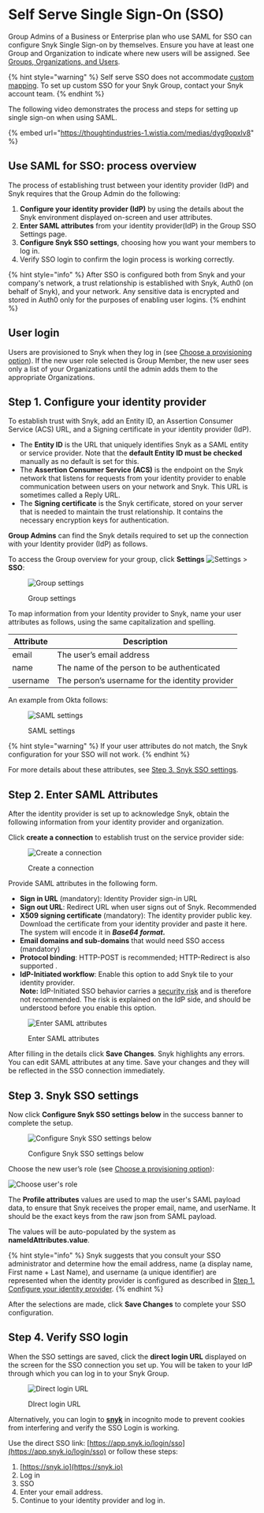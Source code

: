 # Self Serve Single Sign-On (SSO)

Group Admins of a Business or Enterprise plan who use SAML for SSO can configure Snyk Single Sign-on by themselves. Ensure you have at least one Group and Organization to indicate where new users will be assigned. See [Groups, Organizations, and Users](../../../../introducing-snyk/groups-organizations-and-users.md).

{% hint style="warning" %}
Self serve SSO does not accommodate [custom mapping](../custom-mapping-option/). To set up custom SSO for your Snyk Group, contact your Snyk account team.
{% endhint %}

The following video demonstrates the process and steps for setting up single sign-on when using SAML.

{% embed url="https://thoughtindustries-1.wistia.com/medias/dyg9opxlv8" %}

## Use SAML for SSO: process overview

The process of establishing trust between your identity provider (IdP) and Snyk requires that the Group Admin do the following:

1. **Configure your identity provider (IdP)** by using the details about the Snyk environment displayed on-screen and user attributes.
2. **Enter SAML attributes** from your identity provider(IdP) in the Group SSO Settings page.
3. **Configure Snyk SSO settings**, choosing how you want your members to log in.
4. Verify SSO login to confirm the login process is working correctly.

{% hint style="info" %}
After SSO is configured both from Snyk and your company's network, a trust relationship is established with Snyk, Auth0 (on behalf of Snyk), and your network. Any sensitive data is encrypted and stored in Auth0 only for the purposes of enabling user logins.
{% endhint %}

## **User login**

Users are provisioned to Snyk when they log in (see [Choose a provisioning option](../choose-a-provisioning-option.md)). If the new user role selected is Group Member, the new user sees only a list of your Organizations until the admin adds them to the appropriate Organizations.

## Step 1. Configure your identity provider

To establish trust with Snyk, add an Entity ID, an Assertion Consumer Service (ACS) URL, and a Signing certificate in your identity provider (IdP).

* The **Entity ID** is the URL that uniquely identifies Snyk as a SAML entity or service provider. Note that the **default Entity ID must be checked** manually as no default is set for this.
* The **Assertion Consumer Service (ACS)** is the endpoint on the Snyk network that listens for requests from your identity provider to enable communication between users on your network and Snyk. This URL is sometimes called a Reply URL.
* The **Signing certificate** is the Snyk certificate, stored on your server that is needed to maintain the trust relationship. It contains the necessary encryption keys for authentication.

**Group Admins** can find the Snyk details required to set up the connection with your Identity provider (IdP) as follows.

To access the Group overview for your group, click **Settings** ![Settings](https://github.com/snyk/user-docs/raw/118bd8f19001bd64415f0ce63897f568c4b5327a/docs/.gitbook/assets/image%20\(70\).png) > **SSO**:

<figure><img src="../../../../.gitbook/assets/snyk-sso.png" alt="Group settings"><figcaption><p>Group settings</p></figcaption></figure>

To map information from your Identity provider to Snyk, name your user attributes as follows, using the same capitalization and spelling.

| Attribute | Description                                     |
| --------- | ----------------------------------------------- |
| email     | The user’s email address                        |
| name      | The name of the person to be authenticated      |
| username  | The person’s username for the identity provider |

An example from Okta follows:

<figure><img src="../../../../.gitbook/assets/Screenshot 2022-02-24 at 14.19.18.png" alt="SAML settings"><figcaption><p>SAML settings</p></figcaption></figure>

{% hint style="warning" %}
If your user attributes do not match, the Snyk configuration for your SSO will not work.
{% endhint %}

For more details about these attributes, see [Step 3. Snyk SSO settings](./#step-3.-snyk-sso-settings).

## Step 2. Enter SAML Attributes

After the identity provider is set up to acknowledge Snyk, obtain the following information from your identity provider and organization.

Click **create a connection** to establish trust on the service provider side:

<figure><img src="../../../../.gitbook/assets/image (115) (1) (1).png" alt="Create a connection"><figcaption><p>Create a connection</p></figcaption></figure>

Provide SAML attributes in the following form.

* **Sign in URL** (mandatory): Identity Provider sign-in URL
* **Sign out URL**: Redirect URL when user signs out of Snyk. Recommended
* **X509 signing certificate** (mandatory): The identity provider public key. Download the certificate from your identity provider and paste it here. The system will encode it in _**Base64 format.**_
* **Email domains and sub-domains** that would need SSO access (mandatory)
* **Protocol binding**: HTTP-POST is recommended; HTTP-Redirect is also supported .
* **IdP-Initiated workflow**: Enable this option to add Snyk tile to your identity provider.\
  **Note:** IdP-Initiated SSO behavior carries a [security risk](https://auth0.com/docs/authenticate/protocols/saml/saml-sso-integrations/identity-provider-initiated-single-sign-on#risks-and-considerations) and is therefore not recommended. The risk is explained on the IdP side, and should be understood before you enable this option.

<figure><img src="../../../../.gitbook/assets/Screenshot 2022-02-24 at 14.40.24.png" alt="Enter SAML attributes"><figcaption><p>Enter SAML attributes</p></figcaption></figure>

After filling in the details click **Save Changes**. Snyk highlights any errors. You can edit SAML attributes at any time. Save your changes and they will be reflected in the SSO connection immediately.

## Step 3. Snyk SSO settings

Now click **Configure Snyk SSO settings below** in the success banner to complete the setup.

<figure><img src="../../../../.gitbook/assets/Screenshot 2022-02-24 at 15.37.44.png" alt="Configure Snyk SSO settings below"><figcaption><p>Configure Snyk SSO settings below</p></figcaption></figure>

Choose the new user’s role (see [Choose a provisioning option](../choose-a-provisioning-option.md)):

![Choose user's role](<../../../../.gitbook/assets/Screenshot 2022-02-24 at 15.28.30.png>)

The **Profile attributes** values are used to map the user's SAML payload data, to ensure that Snyk receives the proper email, name, and userName. It should be the exact keys from the raw json from SAML payload.

The values will be auto-populated by the system as **nameIdAttributes.value**.

{% hint style="info" %}
Snyk suggests that you consult your SSO administrator and determine how the email address, name (a display name, First name + Last Name), and username (a unique identifier) are represented when the identity provider is configured as described in [Step 1. Configure your identity provider](./#step-1.-configure-your-identity-provider).
{% endhint %}

After the selections are made, click **Save Changes** to complete your SSO configuration.

## Step 4. Verify SSO login

When the SSO settings are saved, click the **direct login URL** displayed on the screen for the SSO connection you set up. You will be taken to your IdP through which you can log in to your Snyk Group.

<figure><img src="../../../../.gitbook/assets/Screenshot 2022-02-24 at 16.00.49.png" alt="Direct login URL"><figcaption><p>DIrect login URL</p></figcaption></figure>

Alternatively, you can login to [**snyk**](http://snyk.io) in incognito mode to prevent cookies from interfering and verify the SSO Login is working.

Use the direct SSO link: [https://app.snyk.io/login/sso](https://app.snyk.io/login/sso) or follow these steps:

1. [https://snyk.io](https://snyk.io)
2. Log in
3. SSO
4. Enter your email address.
5. Continue to your identity provider and log in.
